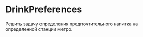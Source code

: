 # DrinkPreferences
Решить задачу определения предпочтительного напитка на определенной станции метро.
